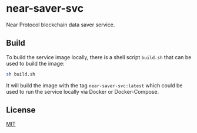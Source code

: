 # near-saver-svc

Near Protocol blockchain data saver service.

## Build

To build the service image locally, there is a shell script `build.sh` that can be used to build the image:

```bash
sh build.sh
```

It will build the image with the tag `near-saver-svc:latest` which could be used to run the service locally via
Docker or Docker-Compose.

## License
[MIT](./LICENSE)
